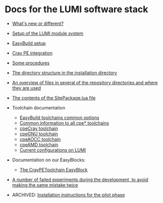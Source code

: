 # Docs for the LUMI software stack

-   [What's new or different?](whats_new.md)

-   [Setup of the LUMI module system](module_setup.md)
-   [EasyBuild setup](easybuild_setup.md)
-   [Cray PE integration](CrayPE_integration.md)
-   [Some procedures](procedures.md)
-   [The directory structure in the installation directory](directory_structure.md)
-   [An overview of files in several of the repository directories and where they
    are used](files_used.md)
-   [The contents of the SitePackage.lua file](SitePackage.md)

-   Toolchain documentation
    -   [EasyBuild toolchains common options](Toolchains/toolchain_common.md)
    -   [Common information to all cpe* toolchains](Toolchains/toolchain_cpe_common.md)
    -   [cpeCray toolchain](Toolchains/cpeCray.md)
    -   [cpeGNU toolchain](Toolchains/cpeGNU.md)
    -   [cpeAOCC toolchain](Toolchains/cpeAOCC.md)
    -   [cpeAMD toolchain](Toolchains/cpeAMD.md)
    -   [Current configurations on LUMI](configurations.md)

-   Documentation on our EasyBlocks:
    -   [The CrayPEToolchain EasyBlock](CrayPEToolchain.md)

-   [A number of failed experiments during the development, to avoid making the
    same mistake twice](failed_experiments.md)

-   ARCHIVED: [Installation instructions for the pilot phase](start_on_LUMI_pilot.md)

